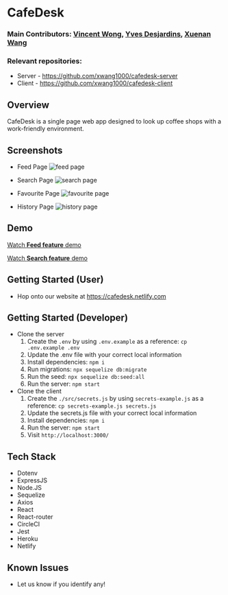 # CafeDesk

### Main Contributors: [Vincent Wong](https://github.com/vnctwong), [Yves Desjardins](https://github.com/YvesDesjardins), [Xuenan Wang](https://github.com/xwang1000)

### Relevant repositories:
- Server - https://github.com/xwang1000/cafedesk-server
- Client -  https://github.com/xwang1000/cafedesk-client

## Overview

CafeDesk is a single page web app designed to look up coffee shops with a work-friendly environment. 

## Screenshots
- Feed Page
![feed page](https://github.com/xwang1000/cafedesk-client/blob/master/public/screenshots/feed.png?raw=true)

- Search Page
![search page](https://github.com/xwang1000/cafedesk-client/blob/master/public/screenshots/search.png?raw=true)

- Favourite Page
![favourite page](https://github.com/xwang1000/cafedesk-client/blob/master/public/screenshots/fav.png?raw=true)

- History Page
![history page](https://github.com/xwang1000/cafedesk-client/blob/master/public/screenshots/history.png?raw=true)


## Demo
[Watch **Feed feature** demo](https://youtu.be/dKiCQzCqZHA)

[Watch **Search feature** demo](https://youtu.be/8CFSHzCrCSI)

## Getting Started (User)
- Hop onto our website at https://cafedesk.netlify.com

## Getting Started (Developer)
- Clone the server
  1. Create the `.env` by using `.env.example` as a reference: `cp .env.example .env`
  2. Update the .env file with your correct local information
  3. Install dependencies: `npm i`
  4. Run migrations: `npx sequelize db:migrate`
  6. Run the seed: `npx sequelize db:seed:all`
  7. Run the server: `npm start`
- Clone the client
  1. Create the `./src/secrets.js` by using `secrets-example.js` as a reference: `cp secrets-example.js secrets.js`
  2. Update the secrets.js file with your correct local information
  3. Install dependencies: `npm i`
  7. Run the server: `npm start`
  8. Visit `http://localhost:3000/`

## Tech Stack

- Dotenv
- ExpressJS
- Node.JS
- Sequelize
- Axios
- React
- React-router
- CircleCI
- Jest
- Heroku
- Netlify

## Known Issues
- Let us know if you identify any!
